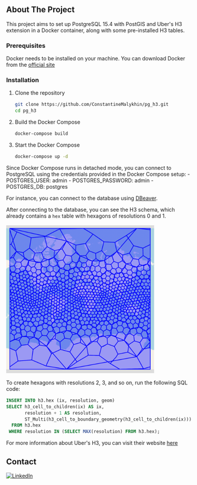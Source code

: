 <!-- ABOUT THE PROJECT -->
## About The Project
This project aims to set up PostgreSQL 15.4 with PostGIS and Uber's H3 extension in a Docker container, along with some pre-installed H3 tables.

### Prerequisites

Docker needs to be installed on your machine. You can download Docker from the [official site](https://www.docker.com/products/docker-desktop/)

### Installation

1. Clone the repository
    ```bash
    git clone https://github.com/ConstantineMalykhin/pg_h3.git
    cd pg_h3
    ```

2. Build the Docker Compose
    ```bash
    docker-compose build
    ```

3. Start the Docker Compose
    ```bash
    docker-compose up -d
    ```

Since Docker Compose runs in detached mode, you can connect to PostgreSQL using the credentials provided in the Docker Compose setup:
    - POSTGRES_USER: admin
    - POSTGRES_PASSWORD: admin
    - POSTGRES_DB: postgres

For instance, you can connect to the database using [DBeaver](https://dbeaver.io/).

After connecting to the database, you can see the H3 schema, which already contains a `hex` table with hexagons of resolutions 0 and 1.
<br></br>
<img src="./img/h3.png" width="400" height="400">

To create hexagons with resolutions 2, 3, and so on, run the following SQL code:

  ```sql
  INSERT INTO h3.hex (ix, resolution, geom)
  SELECT h3_cell_to_children(ix) AS ix,
         resolution + 1 AS resolution,
         ST_Multi(h3_cell_to_boundary_geometry(h3_cell_to_children(ix))) AS geom
    FROM h3.hex 
   WHERE resolution IN (SELECT MAX(resolution) FROM h3.hex);
  ```
For more information about Uber's H3, you can visit their website [here](https://h3geo.org/)

<!-- CONTACT -->
## Contact
[![LinkedIn][linkedin-shield]][linkedin-url]

<!-- MARKDOWN LINKS & IMAGES -->
<!-- https://www.markdownguide.org/basic-syntax/#reference-style-links -->
[contributors-shield]: https://img.shields.io/github/contributors/github_username/repo_name.svg?style=for-the-badge
[contributors-url]: https://github.com/ConstantineMalykhin
[linkedin-shield]: https://img.shields.io/badge/-LinkedIn-black.svg?style=for-the-badge&logo=linkedin&colorB=555
[linkedin-url]: https://www.linkedin.com/in/constantinemalykhin/
[product-screenshot]: img/h3.png